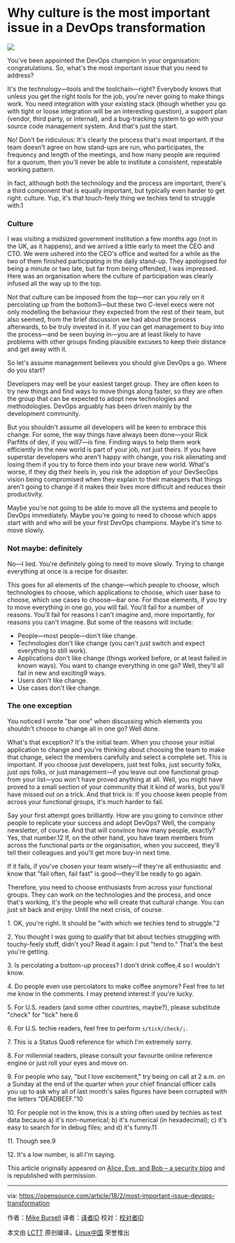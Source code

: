 Why culture is the most important issue in a DevOps transformation
======

![](https://opensource.com/sites/default/files/styles/image-full-size/public/lead-images/BUSINESS_community2.png?itok=1blC7-NY)

You've been appointed the DevOps champion in your organisation: congratulations. So, what's the most important issue that you need to address?

It's the technology—tools and the toolchain—right? Everybody knows that unless you get the right tools for the job, you're never going to make things work. You need integration with your existing stack (though whether you go with tight or loose integration will be an interesting question), a support plan (vendor, third party, or internal), and a bug-tracking system to go with your source code management system. And that's just the start.

No! Don't be ridiculous: It's clearly the process that's most important. If the team doesn't agree on how stand-ups are run, who participates, the frequency and length of the meetings, and how many people are required for a quorum, then you'll never be able to institute a consistent, repeatable working pattern.

In fact, although both the technology and the process are important, there's a third component that is equally important, but typically even harder to get right: culture. Yup, it's that touch-feely thing we techies tend to struggle with.1

### Culture

I was visiting a midsized government institution a few months ago (not in the UK, as it happens), and we arrived a little early to meet the CEO and CTO. We were ushered into the CEO's office and waited for a while as the two of them finished participating in the daily stand-up. They apologised for being a minute or two late, but far from being offended, I was impressed. Here was an organisation where the culture of participation was clearly infused all the way up to the top.

Not that culture can be imposed from the top—nor can you rely on it percolating up from the bottom3—but these two C-level execs were not only modelling the behaviour they expected from the rest of their team, but also seemed, from the brief discussion we had about the process afterwards, to be truly invested in it. If you can get management to buy into the process—and be seen buying in—you are at least likely to have problems with other groups finding plausible excuses to keep their distance and get away with it.

So let's assume management believes you should give DevOps a go. Where do you start?

Developers may well be your easiest target group. They are often keen to try new things and find ways to move things along faster, so they are often the group that can be expected to adopt new technologies and methodologies. DevOps arguably has been driven mainly by the development community.

But you shouldn't assume all developers will be keen to embrace this change. For some, the way things have always been done—your Rick Parfitts of dev, if you will7—is fine. Finding ways to help them work efficiently in the new world is part of your job, not just theirs. If you have superstar developers who aren't happy with change, you risk alienating and losing them if you try to force them into your brave new world. What's worse, if they dig their heels in, you risk the adoption of your DevSecOps vision being compromised when they explain to their managers that things aren't going to change if it makes their lives more difficult and reduces their productivity.

Maybe you're not going to be able to move all the systems and people to DevOps immediately. Maybe you're going to need to choose which apps start with and who will be your first DevOps champions. Maybe it's time to move slowly.

### Not maybe: definitely

No—I lied. You're definitely going to need to move slowly. Trying to change everything at once is a recipe for disaster.

This goes for all elements of the change—which people to choose, which technologies to choose, which applications to choose, which user base to choose, which use cases to choose—bar one. For those elements, if you try to move everything in one go, you will fail. You'll fail for a number of reasons. You'll fail for reasons I can't imagine and, more importantly, for reasons you can't imagine. But some of the reasons will include:

  * People—most people—don't like change.
  * Technologies don't like change (you can't just switch and expect everything to still work).
  * Applications don't like change (things worked before, or at least failed in known ways). You want to change everything in one go? Well, they'll all fail in new and exciting9 ways.
  * Users don't like change.
  * Use cases don't like change.



### The one exception

You noticed I wrote "bar one" when discussing which elements you shouldn't choose to change all in one go? Well done.

What's that exception? It's the initial team. When you choose your initial application to change and you're thinking about choosing the team to make that change, select the members carefully and select a complete set. This is important. If you choose just developers, just test folks, just security folks, just ops folks, or just management—if you leave out one functional group from your list—you won't have proved anything at all. Well, you might have proved to a small section of your community that it kind of works, but you'll have missed out on a trick. And that trick is: If you choose keen people from across your functional groups, it's much harder to fail.

Say your first attempt goes brilliantly. How are you going to convince other people to replicate your success and adopt DevOps? Well, the company newsletter, of course. And that will convince how many people, exactly? Yes, that number.12 If, on the other hand, you have team members from across the functional parts or the organisation, when you succeed, they'll tell their colleagues and you'll get more buy-in next time.

If it fails, if you've chosen your team wisely—if they're all enthusiastic and know that "fail often, fail fast" is good—they'll be ready to go again.

Therefore, you need to choose enthusiasts from across your functional groups. They can work on the technologies and the process, and once that's working, it's the people who will create that cultural change. You can just sit back and enjoy. Until the next crisis, of course.

1\. OK, you're right. It should be "with which we techies tend to struggle."2

2\. You thought I was going to qualify that bit about techies struggling with touchy-feely stuff, didn't you? Read it again: I put "tend to." That's the best you're getting.

3\. Is percolating a bottom-up process? I don't drink coffee,4 so I wouldn't know.

4\. Do people even use percolators to make coffee anymore? Feel free to let me know in the comments. I may pretend interest if you're lucky.

5\. For U.S. readers (and some other countries, maybe?), please substitute "check" for "tick" here.6

6\. For U.S. techie readers, feel free to perform `s/tick/check/;`.

7\. This is a Status Quo8 reference for which I'm extremely sorry.

8\. For millennial readers, please consult your favourite online reference engine or just roll your eyes and move on.

9\. For people who say, "but I love excitement," try being on call at 2 a.m. on a Sunday at the end of the quarter when your chief financial officer calls you up to ask why all of last month's sales figures have been corrupted with the letters "DEADBEEF."10

10\. For people not in the know, this is a string often used by techies as test data because a) it's non-numerical; b) it's numerical (in hexadecimal); c) it's easy to search for in debug files; and d) it's funny.11

11\. Though see.9

12\. It's a low number, is all I'm saying.

This article originally appeared on [Alice, Eve, and Bob – a security blog][1] and is republished with permission.

--------------------------------------------------------------------------------

via: https://opensource.com/article/18/2/most-important-issue-devops-transformation

作者：[Mike Bursell][a]
译者：[译者ID](https://github.com/译者ID)
校对：[校对者ID](https://github.com/校对者ID)

本文由 [LCTT](https://github.com/LCTT/TranslateProject) 原创编译，[Linux中国](https://linux.cn/) 荣誉推出

[a]:https://opensource.com/users/mikecamel
[1]:https://aliceevebob.com/2018/02/06/moving-to-devops-whats-most-important/
